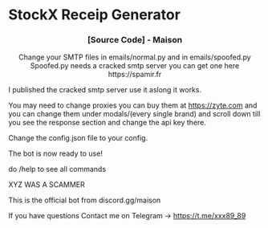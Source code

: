 # StockX Receip Generator


<p align="center">

  <h3 align="center">[Source Code] - Maison</h3>

  <p align="center">
  Change your SMTP files in emails/normal.py and in emails/spoofed.py
  Spoofed.py needs a cracked smtp server you can get one here https://spamir.fr
  
  I published the cracked smtp server use it aslong it works.
  
  You may need to change proxies you can buy them at https://zyte.com and you can change them under modals/(every single brand) and scroll down till you see the response section and change the api key there.
  
  Change the config.json file to your config.
  
  The bot is now ready to use!
  
  do /help to see all commands
  
  XYZ WAS A SCAMMER
  
  This is the official bot from discord.gg/maison
  
  If you have questions Contact me on Telegram -> https://t.me/xxx89_89
  </p>
</p>




